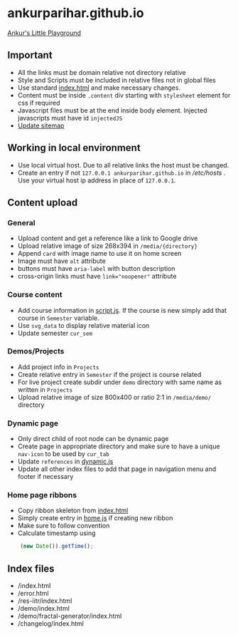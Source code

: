 # ankurparihar.github.io
[Ankur's Little Playground](https://ankurparihar.github.io)

## Important
- All the links must be domain relative not directory relative
- Style and Scripts must be included in relative files not in global files
- Use standard [index.html](index.html) and make necessary changes.
- Content must be inside `.content` div starting with `stylesheet` element for css if required
- Javascript files must be at the end inside body element. Injected javascripts must have id `injectedJS`
- [Update sitemap](https://www.xml-sitemaps.com)

## Working in local environment
- Use local virtual host. Due to all relative links the host must be changed.
- Create an entry if not `127.0.0.1 ankurparihar.github.io` in */etc/hosts* . Use your virtual host ip address in place of `127.0.0.1`.

## Content upload

### General
- Upload content and get a reference like a link to Google drive
- Upload relative image  of size 268x394 in `/media/{directory}`
- Append `card` with image name to use it on home screen
- Image must have `alt` attribute
- buttons must have `aria-label` with button description
- cross-origin links must have `link="noopener"` attribute

### Course content
- Add course information in [script.js](/res-iitr/script.js). If the course is new simply add that course in `Semester` variable.
- Use `svg_data` to display relative material icon
- Update semester `cur_sem`

### Demos/Projects
- Add project info in `Projects`
- Create relative entry in `Semester` if the project is course related
- For live project create subdir under `demo` directory with same name as written in `Projects`
- Upload relative image of size 800x400 or ratio 2:1 in `/media/demo/` directory

### Dynamic page
- Only direct child of root node can be dynamic page
- Create page in appropriate directory and make sure to have a unique `nav-icon` to be used by `cur_tab`
- Update `references` in [dynamic.js](/media/dynamic.js)
- Update all other index files to add that page in navigation menu and footer if necessary

### Home page ribbons
- Copy ribbon skeleton from [index.html](index.html)
- Simply create entry in [home.js](/media/home.js) if creating new ribbon
- Make sure to follow convention
- Calculate timestamp using
```javascript
	(new Date()).getTime();
```

## Index files
- /index.html
- /error.html
- /res-iitr/index.html
- /demo/index.html
- /demo/fractal-generator/index.html
- /changelog/index.html